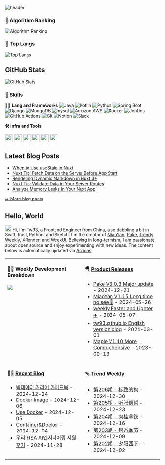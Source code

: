 ![header](https://capsule-render.vercel.app/api?type=waving&color=auto&height=360&text=Challenging+Data+Engineer&fontSize=50&fontAlign=50&fontAlignY=40&desc=Passion%2C+Challenge%2C+Sincerity&descSize=20&descAlign=50&descAlignY=60)

### 🚩 Algorithm Ranking
[![Algorithm Ranking](https://mazassumnida.wtf/api/v2/generate_badge?boj=koreatstm)](https://solved.ac/profile/koreatstm)

### 🚌 Top Langs
![Top Langs](https://github-readme-stats.vercel.app/api/top-langs/?username=seongjju&layout=compact)

<h2>GitHub Stats</h2>
<p><img src="https://github-readme-stats.vercel.app/api?username=seongjju&amp;show_icons=true" alt="GitHub Stats"></p>


### 🦾 Skills
**🧑‍💻 Lang and Frameworks**
![Java](https://img.shields.io/badge/Java-000000.svg?&style=for-the-badge) ![Kotlin](https://img.shields.io/badge/kotlin-7F52FF.svg?&style=for-the-badge&logo=kotlin&logoColor=white) ![Python](https://img.shields.io/badge/python-3776AB.svg?&style=for-the-badge&logo=python&logoColor=white) ![Spring Boot](https://img.shields.io/badge/springboot-6DB33F.svg?&style=for-the-badge&logo=springboot&logoColor=white) ![Django](https://img.shields.io/badge/django-092E20.svg?&style=for-the-badge&logo=django&logoColor=white) ![MongoDB](https://img.shields.io/badge/mongodb-47A248.svg?&style=for-the-badge&logo=mongodb&logoColor=white) ![mysql](https://img.shields.io/badge/mysql-4479A1.svg?&style=for-the-badge&logo=mysql&logoColor=white) ![Amazon AWS](https://img.shields.io/badge/amazonaws-232F3E.svg?&style=for-the-badge&logo=amazonaws&logoColor=white) ![Docker](https://img.shields.io/badge/docker-2496ED.svg?&style=for-the-badge&logo=docker&logoColor=white) ![Jenkins](https://img.shields.io/badge/jenkins-D24939.svg?&style=for-the-badge&logo=jenkins&logoColor=white) ![GitHub Actions](https://img.shields.io/badge/githubactions-2088FF.svg?&style=for-the-badge&logo=githubactions&logoColor=white) ![Git](https://img.shields.io/badge/git-F05032.svg?&style=for-the-badge&logo=git&logoColor=white) ![Notion](https://img.shields.io/badge/notion-000000.svg?&style=for-the-badge&logo=notion&logoColor=white) ![Slack](https://img.shields.io/badge/slack-4A154B.svg?&style=for-the-badge&logo=slack&logoColor=white) 

**🛠️ Infra and Tools**

<p><a href="https://www.x.com/mokkapps"><img src="https://img.shields.io/badge/twitter-%231DA1F2.svg?&style=for-the-badge&logo=twitter&logoColor=white" height=25></a> <a href="https://www.linkedin.com/in/mokkapps"><img src="https://img.shields.io/badge/linkedin-%230077B5.svg?&style=for-the-badge&logo=linkedin&logoColor=white" height=25></a> <a href="https://www.instagram.com/mokkapps/"><img src="https://img.shields.io/badge/instagram-%23E4405F.svg?&style=for-the-badge&logo=instagram&logoColor=white" height=25></a> <a href="https://www.youtube.com/@mokkapps"><img src="https://img.shields.io/badge/youtube-%2312100E.svg?&style=for-the-badge&logo=youtube&logoColor=white" height=25></a> <a href="https://medium.com/@MokkappsDev"><img src="https://img.shields.io/badge/medium-%2312100E.svg?&style=for-the-badge&logo=medium&logoColor=white" height=25></a> <a href="https://dev.to/mokkapps"><img src="https://img.shields.io/badge/DEV.TO-%230A0A0A.svg?&style=for-the-badge&logo=dev-dot-to&logoColor=white" height=25></a></p>
<h2>Latest Blog Posts</h2>
  <ul>
  <li><a href=https://mokkapps.de/blog/when-to-use-use-state-in-nuxt target="_blank" rel="noreferrer nofollow">When to Use useState in Nuxt</a></li><li><a href=https://mokkapps.de/vue-tips/nuxt-fetch-data-on-the-server-before-app-start target="_blank" rel="noreferrer nofollow">Nuxt Tip: Fetch Data on the Server Before App Start</a></li><li><a href=https://mokkapps.de/blog/rendering-dynamic-markdown-in-nuxt-3 target="_blank" rel="noreferrer nofollow">Rendering Dynamic Markdown in Nuxt 3+</a></li><li><a href=https://mokkapps.de/vue-tips/validate-data-in-your-nuxt-server-routes target="_blank" rel="noreferrer nofollow">Nuxt Tip: Validate Data in Your Server Routes</a></li><li><a href=https://mokkapps.de/blog/analyze-memory-leaks-in-your-nuxt-app target="_blank" rel="noreferrer nofollow">Analyze Memory Leaks in Your Nuxt App</a></li>
  </ul>
<p><a href="https://mokkapps.de/blog">➡️ More blog posts</a></p>

## Hello, World

<img src='https://x.tw93.fun/images/hi.gif' alt='Hi' width="20"/> Hi, I'm Tw93, a Frontend Engineer from China, also dabbling a bit in Swift, Rust, Python, and Sketch. I'm the creator of [MiaoYan](https://miaoyan.app/), [Pake](https://github.com/tw93/pake), [Trendy Weekly](https://weekly.tw93.fun/), [XRender](https://xrender.fun/), and [WeexUi](https://apache.github.io/incubator-weex-ui/). Believing in long-termism, I am passionate about open source and enjoy experimenting with new ideas. The content below is automatically updated via <a href="https://github.com/tw93/tw93/actions" target="_blank">Actions</a>:

<table width="960px">
<tr>
<td valign="top" width="50%">

#### 🏊‍♂️ Weekly Development Breakdown

<picture>
  <source media="(prefers-color-scheme: dark)" srcset="https://x.tw93.fun/images/wakatime_weekly_language_stats_black.svg">
  <source media="(prefers-color-scheme: light)" srcset="https://x.tw93.fun/images/wakatime_weekly_language_stats.svg">
  <img src="https://x.tw93.fun/images/wakatime_weekly_language_stats.svg">
</picture>

</td>
<td valign="top" width="50%">

#### 🪂 <a href="https://github.com/tw93/tw93/blob/master/releases.md" target="_blank">Product Releases</a>

<!-- recent_releases starts -->
* <a href='https://github.com/tw93/Pake/releases/tag/V3.0.3' target='_blank'>Pake V3.0.3 Major update</a> - 2024-12-21
* <a href='https://github.com/tw93/MiaoYan/releases/tag/V1.15.0' target='_blank'>MiaoYan V1.15 Long time no see 🥂</a> - 2024-05-26
* <a href='https://github.com/tw93/weekly/releases/tag/V0.6.0' target='_blank'>weekly Faster and Lighter ✈️</a> - 2024-05-07
* <a href='https://github.com/tw93/tw93.github.io/releases/tag/V0.5.0' target='_blank'>tw93.github.io English version blog</a> - 2024-03-01
* <a href='https://github.com/tw93/Maple/releases/tag/V1.10' target='_blank'>Maple V1.10 More Comprehensive</a> - 2023-09-13
<!-- recent_releases ends -->

</td>
</tr>
<tr>
<td valign="top" width="50%">

#### 🤾‍♂️ <a href="https://tw93.fun" target="_blank">Recent Blog</a>

<!-- blog starts -->
* <a href='https://koreatstm.tistory.com/214' target='_blank'>빅데이터 커리어 가이드북</a> - 2024-12-24
* <a href='https://koreatstm.tistory.com/213' target='_blank'>Docker Image</a> - 2024-12-06
* <a href='https://koreatstm.tistory.com/212' target='_blank'>Use Docker</a> - 2024-12-05
* <a href='https://koreatstm.tistory.com/211' target='_blank'>Container&Docker</a> - 2024-12-04
* <a href='https://koreatstm.tistory.com/210' target='_blank'>우리 FISA AI엔지니어링 지원 후기</a> - 2024-11-28
<!-- blog ends -->

</td>
<td valign="top" width="50%">

#### 🩴 <a href="https://weekly.tw93.fun" target="_blank">Trend Weekly</a>

<!-- weekly starts -->

* <a href='https://weekly.tw93.fun/posts/206-%E6%A0%87%E8%87%B4%E7%9A%84%E7%8B%97/' target='_blank'>第206期 - 标致的狗</a> - 2024-12-30
* <a href='https://weekly.tw93.fun/posts/205-%E5%90%AC%E5%BC%A0%E4%BF%A1%E5%93%B2/' target='_blank'>第205期 - 听张信哲</a> - 2024-12-23
* <a href='https://weekly.tw93.fun/posts/204-%E8%82%89%E6%A1%82%E6%8B%BF%E9%93%81/' target='_blank'>第204期 - 肉桂拿铁</a> - 2024-12-16
* <a href='https://weekly.tw93.fun/posts/203-%E9%93%B6%E6%9D%8F%E5%AD%A3%E8%8A%82/' target='_blank'>第203期 - 银杏季节</a> - 2024-12-09
* <a href='https://weekly.tw93.fun/posts/202-%E5%A4%95%E9%98%B3%E8%A5%BF%E4%B8%8B/' target='_blank'>第202期 - 夕阳西下</a> - 2024-12-02
<!-- weekly ends -->

</td>
</tr>

</table>
